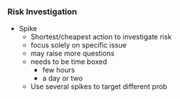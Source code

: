 ### Risk Investigation
- Spike
	- Shortest/cheapest action to investigate risk
	- focus solely on specific issue
	- may raise more questions
	- needs to be time boxed
		- few hours
		- a day or two
	- Use several spikes to target different prob